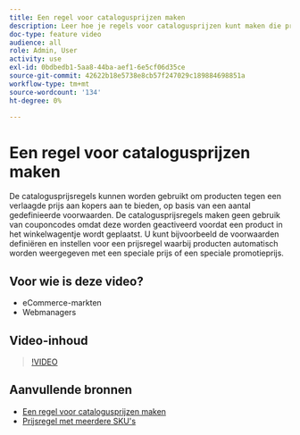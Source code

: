 ```yaml
---
title: Een regel voor catalogusprijzen maken
description: Leer hoe je regels voor catalogusprijzen kunt maken die producten aanbieden aan kopers tegen een verlaagde prijs op basis van een aantal gedefinieerde voorwaarden.
doc-type: feature video
audience: all
role: Admin, User
activity: use
exl-id: 0bdbedb1-5aa8-44ba-aef1-6e5cf06d35ce
source-git-commit: 42622b18e5738e8cb57f247029c189884698851a
workflow-type: tm+mt
source-wordcount: '134'
ht-degree: 0%

---
```


# Een regel voor catalogusprijzen maken

De catalogusprijsregels kunnen worden gebruikt om producten tegen een verlaagde prijs aan kopers aan te bieden, op basis van een aantal gedefinieerde voorwaarden. De catalogusprijsregels maken geen gebruik van couponcodes omdat deze worden geactiveerd voordat een product in het winkelwagentje wordt geplaatst. U kunt bijvoorbeeld de voorwaarden definiëren en instellen voor een prijsregel waarbij producten automatisch worden weergegeven met een speciale prijs of een speciale promotieprijs.

## Voor wie is deze video?

- eCommerce-markten
- Webmanagers

## Video-inhoud

>[!VIDEO](https://video.tv.adobe.com/v/343834?quality=12&learn=on)

## Aanvullende bronnen

- [Een regel voor catalogusprijzen maken](https://docs.magento.com/user-guide/marketing/price-rules-catalog-create.html)
- [Prijsregel met meerdere SKU&#39;s](https://docs.magento.com/user-guide/marketing/price-rule-multiple-sku.html)
